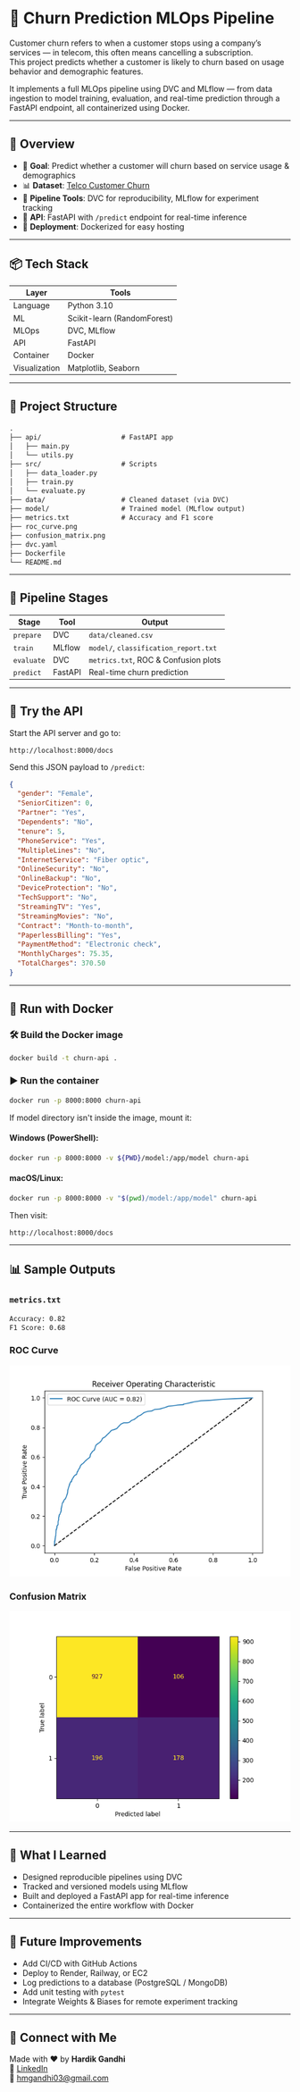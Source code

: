 # 🚀 Churn Prediction MLOps Pipeline

Customer churn refers to when a customer stops using a company’s services — in telecom, this often means cancelling a subscription.  
This project predicts whether a customer is likely to churn based on usage behavior and demographic features.

It implements a full MLOps pipeline using DVC and MLflow — from data ingestion to model training, evaluation, and real-time prediction through a FastAPI endpoint, all containerized using Docker.

---

## 🧠 Overview

- 🌟 **Goal**: Predict whether a customer will churn based on service usage & demographics
- 📊 **Dataset**: [Telco Customer Churn](https://www.kaggle.com/datasets/blastchar/telco-customer-churn)
- 📁 **Pipeline Tools**: DVC for reproducibility, MLflow for experiment tracking
- 🔌 **API**: FastAPI with `/predict` endpoint for real-time inference
- 🐳 **Deployment**: Dockerized for easy hosting

---

## 📦 Tech Stack

| Layer         | Tools                                   |
|---------------|------------------------------------------|
| Language      | Python 3.10                              |
| ML            | Scikit-learn (RandomForest)              |
| MLOps         | DVC, MLflow                              |
| API           | FastAPI                                  |
| Container     | Docker                                   |
| Visualization | Matplotlib, Seaborn                      |

---

## 📁 Project Structure

```
.
├── api/                    # FastAPI app
│   ├── main.py
│   └── utils.py
├── src/                    # Scripts
│   ├── data_loader.py
│   ├── train.py
│   └── evaluate.py
├── data/                   # Cleaned dataset (via DVC)
├── model/                  # Trained model (MLflow output)
├── metrics.txt             # Accuracy and F1 score
├── roc_curve.png
├── confusion_matrix.png
├── dvc.yaml
├── Dockerfile
└── README.md
```

---

## 🔄 Pipeline Stages

| Stage     | Tool     | Output                                  |
|-----------|----------|------------------------------------------|
| `prepare` | DVC      | `data/cleaned.csv`                       |
| `train`   | MLflow   | `model/`, `classification_report.txt`    |
| `evaluate`| DVC      | `metrics.txt`, ROC & Confusion plots     |
| `predict` | FastAPI  | Real-time churn prediction               |

---

## 🥺 Try the API

Start the API server and go to:

```
http://localhost:8000/docs
```

Send this JSON payload to `/predict`:

```json
{
  "gender": "Female",
  "SeniorCitizen": 0,
  "Partner": "Yes",
  "Dependents": "No",
  "tenure": 5,
  "PhoneService": "Yes",
  "MultipleLines": "No",
  "InternetService": "Fiber optic",
  "OnlineSecurity": "No",
  "OnlineBackup": "No",
  "DeviceProtection": "No",
  "TechSupport": "No",
  "StreamingTV": "Yes",
  "StreamingMovies": "No",
  "Contract": "Month-to-month",
  "PaperlessBilling": "Yes",
  "PaymentMethod": "Electronic check",
  "MonthlyCharges": 75.35,
  "TotalCharges": 370.50
}
```

---

## 🐳 Run with Docker

### 🛠️ Build the Docker image

```bash
docker build -t churn-api .
```

### ▶️ Run the container

```bash
docker run -p 8000:8000 churn-api
```

If model directory isn't inside the image, mount it:

#### Windows (PowerShell):
```bash
docker run -p 8000:8000 -v ${PWD}/model:/app/model churn-api
```

#### macOS/Linux:
```bash
docker run -p 8000:8000 -v "$(pwd)/model:/app/model" churn-api
```

Then visit:
```
http://localhost:8000/docs
```

---

## 📊 Sample Outputs

### `metrics.txt`
```
Accuracy: 0.82
F1 Score: 0.68
```

### ROC Curve

![ROC Curve](roc_curve.png)

### Confusion Matrix

![Confusion Matrix](confusion_matrix.png)

---

## 🧠 What I Learned

- Designed reproducible pipelines using DVC
- Tracked and versioned models using MLflow
- Built and deployed a FastAPI app for real-time inference
- Containerized the entire workflow with Docker

---

## 🚀 Future Improvements

- Add CI/CD with GitHub Actions
- Deploy to Render, Railway, or EC2
- Log predictions to a database (PostgreSQL / MongoDB)
- Add unit testing with `pytest`
- Integrate Weights & Biases for remote experiment tracking

---

## 🤝 Connect with Me

Made with ❤️ by **Hardik Gandhi**  
🔗 [LinkedIn](https://www.linkedin.com/in/hardik-gandhi/)  
📧 hmgandhi03@gmail.com 
